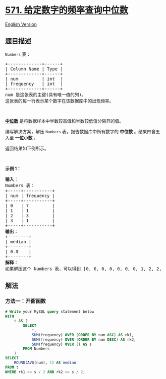 # [571. 给定数字的频率查询中位数](https://leetcode.cn/problems/find-median-given-frequency-of-numbers)

[English Version](/solution/0500-0599/0571.Find%20Median%20Given%20Frequency%20of%20Numbers/README_EN.md)

## 题目描述

<!-- 这里写题目描述 -->

<p><code>Numbers</code> 表：</p>

<pre>
+-------------+------+
| Column Name | Type |
+-------------+------+
| num         | int  |
| frequency   | int  |
+-------------+------+
num 是这张表的主键(具有唯一值的列)。
这张表的每一行表示某个数字在该数据库中的出现频率。</pre>

<p>&nbsp;</p>
<a href="https://baike.baidu.com/item/%E4%B8%AD%E4%BD%8D%E6%95%B0/3087401" target="_blank"><strong>中位数</strong></a> 是将数据样本中半数较高值和半数较低值分隔开的值。

<p>编写解决方案，解压 <code>Numbers</code> 表，报告数据库中所有数字的 <strong>中位数</strong> 。结果四舍五入至 <strong>一位小数</strong> 。</p>

<p>返回结果如下例所示。</p>

<p>&nbsp;</p>

<div class="top-view__1vxA">
<div class="original__bRMd">
<div>
<p><strong>示例 1：</strong></p>

<pre>
<strong>输入：</strong> 
Numbers 表：
+-----+-----------+
| num | frequency |
+-----+-----------+
| 0   | 7         |
| 1   | 1         |
| 2   | 3         |
| 3   | 1         |
+-----+-----------+
<strong>输出：</strong>
+--------+
| median |
+--------+
| 0.0    |
+--------+
<strong>解释：</strong>
如果解压这个 Numbers 表，可以得到 [0, 0, 0, 0, 0, 0, 0, 1, 2, 2, 2, 3] ，所以中位数是 (0 + 0) / 2 = 0 。
</pre>
</div>
</div>
</div>

## 解法

### 方法一：开窗函数

<!-- tabs:start -->

```sql
# Write your MySQL query statement below
WITH
    t AS (
        SELECT
            *,
            SUM(frequency) OVER (ORDER BY num ASC) AS rk1,
            SUM(frequency) OVER (ORDER BY num DESC) AS rk2,
            SUM(frequency) OVER () AS s
        FROM Numbers
    )
SELECT
    ROUND(AVG(num), 1) AS median
FROM t
WHERE rk1 >= s / 2 AND rk2 >= s / 2;
```

<!-- tabs:end -->

<!-- end -->
